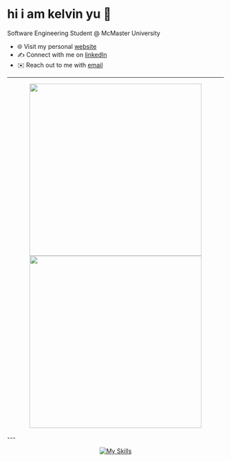 # hi i am kelvin yu 👋
Software Engineering Student @ McMaster University 
- 🌐 Visit my personal [website](https://kelvinu.ca/)
- ✍️ Connect with me on [linkedIn](https://www.linkedin.com/in/kelvin-u/)
- ✉️ Reach out to me with [email](mailto:yukaiwenn@gmail.com)


---
<p align="center">
  <img src="https://github-readme-stats-sigma-five.vercel.app/api?username=kelvin-u&show_icons=true&theme=dark&hide_border=false" width="400">
  <img src="https://github-readme-streak-stats.herokuapp.com?user=kelvin-u&theme=dark&hide_border=true" width="400">
</p>
---

<p align="center">
  <a href="https://skillicons.dev">
    <img src="https://skillicons.dev/icons?i=python,java,php,mysql,react,figma,js,css,html,git" alt="My Skills">
  </a>
</p>

